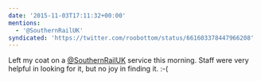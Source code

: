 ```yaml
---
date: '2015-11-03T17:11:32+00:00'
mentions:
  - '@SouthernRailUK'
syndicated: 'https://twitter.com/roobottom/status/661603378447966208'
---
```

Left my coat on a [@SouthernRailUK](https://twitter.com/@SouthernRailUK) service this morning. Staff were very helpful in looking for it, but no joy in finding it. :-(
